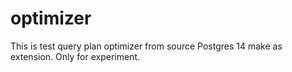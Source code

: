 # optimizer
This is test query plan optimizer from source Postgres 14 make as extension. Only for experiment.
